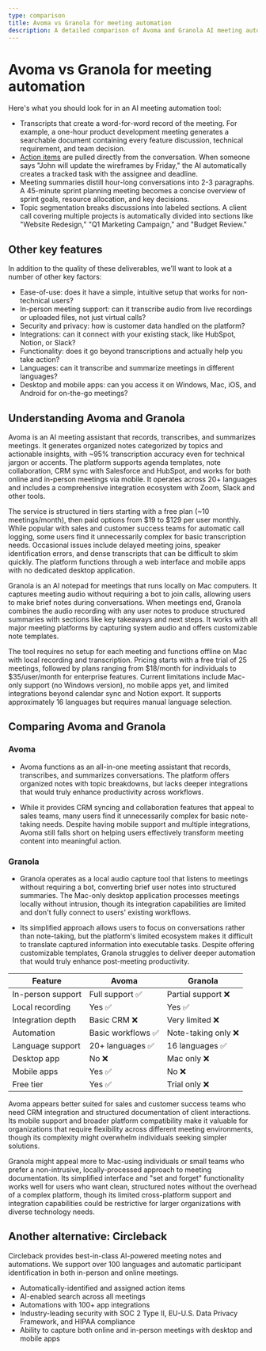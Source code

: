 ```yaml
---
type: comparison
title: Avoma vs Granola for meeting automation
description: A detailed comparison of Avoma and Granola AI meeting automation tools, analyzing transcription accuracy, meeting summaries, action item extraction, and key features like security, integrations, and platform support.
---
```


# Avoma vs Granola for meeting automation

Here's what you should look for in an AI meeting automation tool:  
* Transcripts that create a word-for-word record of the meeting. For example, a one-hour product development meeting generates a searchable document containing every feature discussion, technical requirement, and team decision.
* [Action items](/releases/add-action-items-to-meetings) are pulled directly from the conversation. When someone says "John will update the wireframes by Friday," the AI automatically creates a tracked task with the assignee and deadline.
* Meeting summaries distill hour-long conversations into 2-3 paragraphs. A 45-minute sprint planning meeting becomes a concise overview of sprint goals, resource allocation, and key decisions.
* Topic segmentation breaks discussions into labeled sections. A client call covering multiple projects is automatically divided into sections like "Website Redesign," "Q1 Marketing Campaign," and "Budget Review."

## Other key features
In addition to the quality of these deliverables, we'll want to look at a number of other key factors:
* Ease-of-use: does it have a simple, intuitive setup that works for non-technical users?
* In-person meeting support: can it transcribe audio from live recordings or uploaded files, not just virtual calls?
* Security and privacy: how is customer data handled on the platform?
* Integrations: can it connect with your existing stack, like HubSpot, Notion, or Slack?
* Functionality: does it go beyond transcriptions and actually help you take action?
* Languages: can it transcribe and summarize meetings in different languages?
* Desktop and mobile apps: can you access it on Windows, Mac, iOS, and Android for on-the-go meetings?

## Understanding Avoma and Granola
Avoma is an AI meeting assistant that records, transcribes, and summarizes meetings. It generates organized notes categorized by topics and actionable insights, with ~95% transcription accuracy even for technical jargon or accents. The platform supports agenda templates, note collaboration, CRM sync with Salesforce and HubSpot, and works for both online and in-person meetings via mobile. It operates across 20+ languages and includes a comprehensive integration ecosystem with Zoom, Slack and other tools.

The service is structured in tiers starting with a free plan (~10 meetings/month), then paid options from $19 to $129 per user monthly. While popular with sales and customer success teams for automatic call logging, some users find it unnecessarily complex for basic transcription needs. Occasional issues include delayed meeting joins, speaker identification errors, and dense transcripts that can be difficult to skim quickly. The platform functions through a web interface and mobile apps with no dedicated desktop application.

Granola is an AI notepad for meetings that runs locally on Mac computers. It captures meeting audio without requiring a bot to join calls, allowing users to make brief notes during conversations. When meetings end, Granola combines the audio recording with any user notes to produce structured summaries with sections like key takeaways and next steps. It works with all major meeting platforms by capturing system audio and offers customizable note templates.

The tool requires no setup for each meeting and functions offline on Mac with local recording and transcription. Pricing starts with a free trial of 25 meetings, followed by plans ranging from $18/month for individuals to $35/user/month for enterprise features. Current limitations include Mac-only support (no Windows version), no mobile apps yet, and limited integrations beyond calendar sync and Notion export. It supports approximately 16 languages but requires manual language selection.

## Comparing Avoma and Granola

### Avoma

* Avoma functions as an all-in-one meeting assistant that records, transcribes, and summarizes conversations. The platform offers organized notes with topic breakdowns, but lacks deeper integrations that would truly enhance productivity across workflows.

* While it provides CRM syncing and collaboration features that appeal to sales teams, many users find it unnecessarily complex for basic note-taking needs. Despite having mobile support and multiple integrations, Avoma still falls short on helping users effectively transform meeting content into meaningful action.

### Granola

* Granola operates as a local audio capture tool that listens to meetings without requiring a bot, converting brief user notes into structured summaries. The Mac-only desktop application processes meetings locally without intrusion, though its integration capabilities are limited and don't fully connect to users' existing workflows.

* Its simplified approach allows users to focus on conversations rather than note-taking, but the platform's limited ecosystem makes it difficult to translate captured information into executable tasks. Despite offering customizable templates, Granola struggles to deliver deeper automation that would truly enhance post-meeting productivity.

| Feature | Avoma | Granola |
|---------|-------|---------|
| In-person support | Full support ✅ | Partial support ❌ |
| Local recording | Yes ✅ | Yes ✅ |
| Integration depth | Basic CRM ❌ | Very limited ❌ |
| Automation | Basic workflows ✅ | Note-taking only ❌ |
| Language support | 20+ languages ✅ | 16 languages ✅ |
| Desktop app | No ❌ | Mac only ❌ |
| Mobile apps | Yes ✅ | No ❌ |
| Free tier | Yes ✅ | Trial only ❌ |

Avoma appears better suited for sales and customer success teams who need CRM integration and structured documentation of client interactions. Its mobile support and broader platform compatibility make it valuable for organizations that require flexibility across different meeting environments, though its complexity might overwhelm individuals seeking simpler solutions.

Granola might appeal more to Mac-using individuals or small teams who prefer a non-intrusive, locally-processed approach to meeting documentation. Its simplified interface and "set and forget" functionality works well for users who want clean, structured notes without the overhead of a complex platform, though its limited cross-platform support and integration capabilities could be restrictive for larger organizations with diverse technology needs.

## Another alternative: Circleback
Circleback provides best-in-class AI-powered meeting notes and automations. We support over 100 languages and automatic participant identification in both in-person and online meetings.
* Automatically-identified and assigned action items
* AI-enabled search across all meetings
* Automations with 100+ app integrations
* Industry-leading security with SOC 2 Type II, EU-U.S. Data Privacy Framework, and HIPAA compliance
* Ability to capture both online and in-person meetings with desktop and mobile apps